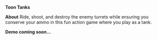 **Toon Tanks**

**About**
Ride, shoot, and destroy the enemy turrets while ensuring you conserve your ammo in this fun action game where you play as a tank.

**Demo coming soon...**

